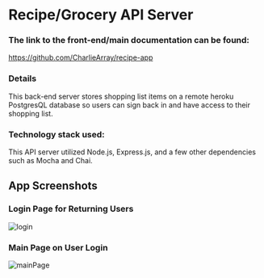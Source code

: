 # Recipe/Grocery API Server

### The link to the front-end/main documentation can be found: 
https://github.com/CharlieArray/recipe-app

### Details
This back-end server stores shopping list items on a remote heroku PostgresQL database so users can sign back in and have access to their shopping list.

### Technology stack used: 
This API server utilized Node.js, Express.js, and a few other dependencies such as Mocha and Chai.

## App Screenshots
### Login Page for Returning Users
![login](https://user-images.githubusercontent.com/59151304/118582215-9a613900-b758-11eb-81c5-24eee6a1a572.PNG)

### Main Page on User Login
![mainPage](https://user-images.githubusercontent.com/59151304/118582216-9a613900-b758-11eb-887e-3c20e1af8a51.PNG)

